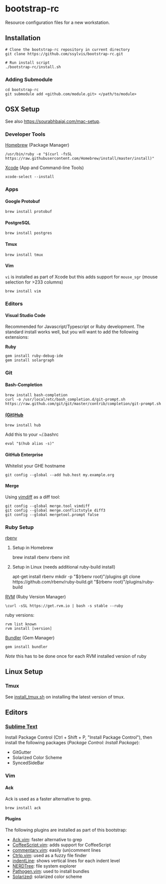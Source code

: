 # bootstrap-rc
Resource configuration files for a new workstation.

## Installation
    # Clone the bootstrap-rc repository in current directory
    git clone https://github.com/ssylvis/bootstrap-rc.git

    # Run install script
    ./bootstrap-rc/install.sh

### Adding Submodule
    cd bootstrap-rc
    git submodule add <github.com/module.git> </path/to/module>

## OSX Setup
See also https://sourabhbajaj.com/mac-setup.

### Developer Tools
[Homebrew](https://brew.sh/) (Package Manager)

    /usr/bin/ruby -e "$(curl -fsSL https://raw.githubusercontent.com/Homebrew/install/master/install)"

[Xcode](https://itunes.apple.com/us/app/xcode/id497799835) (App and Command-line Tools)

    xcode-select --install

### Apps
#### Google Protobuf

    brew install protobuf

#### PostgreSQL

    brew install postgres

#### Tmux

    brew install tmux

#### Vim
`vi` is installed as part of Xcode but this adds support for `mouse_sgr` (mouse selection for >233 columns)

    brew install vim

### Editors
#### Visual Studio Code
Recommended for Javascript/Typescript or Ruby development. The standard install works well, but you will want to add the
following extensions:

**Ruby**

    gem install ruby-debug-ide
    gem install solargraph

### Git
#### Bash-Completion

    brew install bash-completion
    curl -o /usr/local/etc/bash_completion.d/git-prompt.sh https://raw.github.com/git/git/master/contrib/completion/git-prompt.sh

#### [(Git)Hub](https://hub.github.com/)

    brew install hub

Add this to your ~/.bashrc

    eval "$(hub alias -s)"

#### GitHub Enterprise
Whitelist your GHE hostname

    git config --global --add hub.host my.example.org

#### Merge
Using [vimdiff](http://www.rosipov.com/blog/use-vimdiff-as-git-mergetool/) as a diff tool:

    git config --global merge.tool vimdiff
    git config --global merge.conflictstyle diff3
    git config --global mergetool.prompt false

### Ruby Setup
[rbenv](https://github.com/rbenv/rbenv)
1. Setup in Homebrew

    brew install rbenv
    rbenv init

1. Setup in Linux (needs additional ruby-build install)

    apt-get install rbenv
    mkdir -p "$(rbenv root)"/plugins
    git clone https://github.com/rbenv/ruby-build.git "$(rbenv root)"/plugins/ruby-build

[RVM](https://rvm.io/rvm/install) (Ruby Version Manager)

    \curl -sSL https://get.rvm.io | bash -s stable --ruby

ruby versions:

    rvm list known
    rvm install [version]

[Bundler](http://bundler.io/) (Gem Manager)

    gem install bundler

*Note* this has to be done once for each RVM installed version of ruby

## Linux Setup
### Tmux
See [install_tmux.sh](https://gist.github.com/ssylvis/5f5d36f0a404c9a34be08d4a51aaab1d) on installing the latest version of tmux.

## Editors
### [Sublime Text](https://www.sublimetext.com/)

Install Package Control (Ctrl + Shift + P, "Install Package Control"), then install the following packages
(*Package Control: Install Package*):
- GitGutter
- Solarized Color Scheme
- SyncedSideBar

### Vim
#### Ack
Ack is used as a faster alternative to grep.

    brew install ack

#### Plugins
The following plugins are installed as part of this bootstrap:
- [Ack.vim](https://github.com/mileszs/ack.vim): faster alternative to grep
- [CoffeeScript.vim](https://github.com/kchmck/vim-coffee-script): adds support for CoffeeScript
- [commentary.vim](https://github.com/tpope/vim-commentary): easily (un)comment lines
- [Ctrlp.vim](https://github.com/kien/ctrlp.vim): used as a fuzzy file finder
- [indentLine](https://github.com/Yggdroot/indentLine): shows vertical lines for each indent level
- [NERDTree](https://github.com/scrooloose/nerdtree): file system explorer
- [Pathogen.vim](https://github.com/tpope/vim-pathogen): used to install bundles
- [Solarized](https://github.com/altercation/vim-colors-solarized): solarized color scheme
